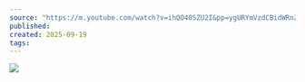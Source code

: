 ```yaml
---
source: "https://m.youtube.com/watch?v=ihQO40SZU2I&pp=ygURYmVzdCBidWRnZXQgZHJvbmU%3D"
published:
created: 2025-09-19
tags:
---
```

![](https://www.youtube.com/watch?v=ihQO40SZU2I)